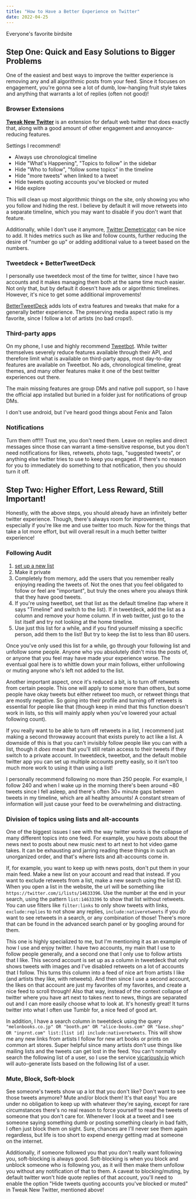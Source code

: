 ```yaml
---
title: "How to Have a Better Experience on Twitter"
date: 2022-04-25
---
```


Everyone's favorite birdsite 

## Step One: Quick and Easy Solutions to Bigger Problems

One of the easiest and best ways to improve the twitter experience is removing any and all algorithmic posts from your feed. Since it focuses on engagement, you're gonna see a lot of dumb, low-hanging fruit style takes and anything that warrants a lot of replies (often not good)!

### Browser Extensions

**[Tweak New Twitter](https://github.com/insin/tweak-new-twitter)** is an extension for default web twitter that does exactly that, along with a good amount of other engagement and annoyance-reducing features.

Settings I recommend!

- Always use chronological timeline
- Hide "What's Happening", "Topics to follow" in the sidebar
- Hide "Who to follow", "follow some topics" in the timeline
- Hide "more tweets" when linked to a tweet
- Hide tweets quoting accounts you've blocked or muted
- Hide explore

This will clean up most algorithmic things on the site, only showing you who you follow and hiding the rest. I believe by default it will move retweets into a separate timeline, which you may want to disable if you don't want that feature.

Additionally, while I don't use it anymore, [Twitter Demetricator](https://bengrosser.com/projects/twitter-demetricator/) can be nice to add. It hides metrics such as like and follow counts, further reducing the desire of "number go up" or adding additional value to a tweet based on the numbers.

### Tweetdeck + BetterTweetDeck

I personally use tweetdeck most of the time for twitter, since I have two accounts and it makes managing them both at the same time much easier. Not only that, but by default it doesn't have ads or algorithmic timelines. However, it's nice to get some additional improvements!

[BetterTweetDeck](https://github.com/eramdam/BetterTweetDeck/) adds lots of extra features and tweaks that make for a generally better experience. The preserving media aspect ratio is my favorite, since I follow a lot of artists (no bad crops!).

### Third-party apps

On my phone, I use and highly recommend [Tweetbot](https://tapbots.com/tweetbot/). While twitter themselves severely reduce features available through their API, and therefore limit what is available on third-party apps, most day-to-day features are available on Tweetbot. No ads, chronological timeline, great themes, and many other features make it one of the best twitter experiences out there.

The main missing features are group DMs and native poll support, so I have the official app installed but buried in a folder just for notifications of group DMs.

I don't use android, but I've heard good things about Fenix and Talon

### Notifications

Turn them off!!! Trust me, you don't need them. Leave on replies and direct messages since those can warrant a time-sensitive response, but you don't need notifications for likes, retweets, photo tags, "suggested tweets", or anything else twitter tries to use to keep you engaged. If there's no reason for you to immediately do something to that notification, then you should turn it off.

## Step Two: Higher Effort, Less Reward, Still Important!

Honestly, with the above steps, you should already have an infinitely better twitter experience. Though, there's always room for improvement, especially if you're like me and use twitter too much. Now for the things that take a lot more effort, but will overall result in a much better twitter experience!

### Following Audit

1. [set up a new list](https://twitter.com/i/lists/create)
2. Make it private
3. Completely from memory, add the users that you remember really enjoying reading the tweets of. Not the ones that you feel obligated to follow or feel are "important", but truly the ones where you always think that they have good tweets.
4. If you're using tweetbot, set that list as the default timeline (tap where it says "Timeline" and switch to the list). If in tweetdeck, add the list as a column and remove your home column. If in web twitter, just go to the list itself and try not looking at the home timeline.
5. Use just this list for a while, and if you find yourself missing a specific person, add them to the list! But try to keep the list to less than 80 users.

Once you've only used this list for a while, go through your following list and unfollow some people. Anyone who you absolutely didn't miss the posts of, or anyone that you feel may have made your experience worse. The eventual goal here is to whittle down your main follows, either unfollowing or muting anyone who's left not added to the list.

Another important aspect, once it's reduced a bit, is to turn off retweets from certain people. This one will apply to some more than others, but some people have okay tweets but either retweet too much, or retweet things that are mostly negative. So going into their profile and turning off retweets is essential for people like that (though keep in mind that this function doesn't work in lists, so this will mainly apply when you've lowered your actual following count).

If you really want to be able to turn off retweets in a list, I recommend just making a second throwaway account that exists purely to act like a list. A downside of this is that you can't invisibly follow people like you can with a list, though it *does* mean that you'll still retain access to their tweets if they switch to a private account. In tweetdeck, tweetbot, and the default mobile twitter app you can set up multiple accounts pretty easily, so it isn't too much more work to using it than using a list!

I personally recommend following no more than 250 people. For example, I follow 240 and when I wake up in the morning there's been around ~80 tweets since I fell asleep, and there's often 30+ minute gaps between tweets in my timeline, which are all healthy amounts! A constant stream of information will just cause your feed to be overwhelming and distracting.

### Division of topics using lists and alt-accounts

One of the biggest issues I see with the way twitter works is the collapse of many different topics into one feed. For example, you have posts about the news next to posts about new music next to art next to hot video game takes. It can be exhausting and jarring reading these things in such an unorganized order, and that's where lists and alt-accounts come in.

If, for example, you want to keep up with news posts, don't put them in your main feed. Make a new list on your account and read that instead. If you want to exclude retweets from a list, make a new search using the list ID. When you open a list in the website, the url will be something like `https://twitter.com/i/lists/14633396`. Use the number at the end in your search, using the pattern `list:14633396` to show that list without retweets. You can use filters like `filter:links` to only show tweets with links, `exclude:replies` to not show any replies, `include:nativeretweets` if you *do* want to see retweets in a search, or any combination of those! There's more that can be found in the advanced search panel or by googling around for them.

This one is highly specialized to me, but I'm mentioning it as an example of how I use and enjoy twitter. I have two accounts, my main that I use to follow people generally, and a second one that I only use to follow artists that I like. This second account is set up as a column in tweetdeck that only shows tweets with images and I've disabled retweets on a lot of accounts that I follow. This turns this column into a feed of nice art from artists I like (and artists they like, with retweets). And then since I use a second account, the likes on that account are just my favorites of my favorites, and create a nice feed to scroll through! Also that way, instead of the context collapse of twitter where you have art next to takes next to news, things are separated out and I can more easily choose what to look at. It's honestly great! It turns twitter into what I often use Tumblr for, a nice feed of good art.

In addition, I have a search column in tweetdeck using the query `"melonbooks.co.jp" OR "booth.pm" OR "alice-books.com" OR "base.shop" OR "inprnt.com" list:[list id] include:nativeretweets`. This will show me any new links from artists I follow for new art books or prints on common art stores. Super helpful since many artists don't use things like mailing lists and the tweets can get lost in the feed. You can't normally search the following list of a user, so I use the service [vicariously.io](https://vicariously.io/) which will auto-generate lists based on the following list of a user. 

### Mute, Block, Soft-block

See someone's tweets show up a lot that you don't like? Don't want to see those tweets anymore? Mute and/or block them! It's that easy! You are under no obligation to keep up with whatever they're saying, except for rare circumstances there's no real reason to force yourself to read the tweets of someone that you don't care for. Whenever I look at a tweet and I see someone saying something dumb or posting something clearly in bad faith, I often just block them on sight. Sure, chances are I'll never see them again regardless, but life is too short to expend energy getting mad at someone on the internet.

Additionally, if someone followed you that you don't really want following you, soft-blocking is always good. Soft-blocking is when you block and unblock someone who is following you, as it will then make them unfollow you without any notification of that to them. A caveat to blocking/muting, by default twitter won't hide quote replies of that account, you'll need to enable the option "Hide tweets quoting accounts you've blocked or muted" in Tweak New Twitter, mentioned above!
